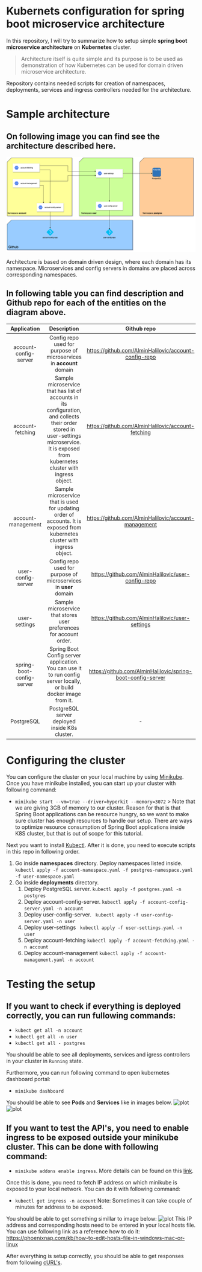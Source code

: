 # Kubernets configuration for spring boot microservice architecture
In this repository, I will try to summarize how to setup simple **spring boot microservice architecture** on **Kubernetes** cluster.
>Architecture itself is quite simple and its purpose is to be used as demonstration of how Kubernetes can be used for domain driven microservice architecture.

Repository contains needed scripts for creation of namespaces, deployments, services and ingress controllers needed for the architecture. 

# Sample architecture
 ## On following image you can find see the architecture described here.
![plot](./images/architecture.png)

Architecture is based on domain driven design, where each domain has its namespace. Microservices and config servers in domains are placed across corresponding namespaces.  

## In following table you can find description and Github repo for each of the entities on the diagram above.
| Application | Description | Github repo |
| :---: | :---: | :---: |
| account-config-server | Config repo used for purpose of microservices in **account** domain | https://github.com/AlminHalilovic/account-config-repo
| account-fetching | Sample microservice that has list of accounts in its configuration, and collects their order stored in user-settings microservice. It is exposed from kubernetes cluster with ingress object. | https://github.com/AlminHalilovic/account-fetching
| account-management | Sample microservice that is used for updating order of accounts. It is exposed from kubernetes cluster with ingress object. | https://github.com/AlminHalilovic/account-management
| user-config-server | Config repo used for purpose of microservices in **user** domain | https://github.com/AlminHalilovic/user-config-repo
| user-settings | Sample microservice that stores user preferences for account order. | https://github.com/AlminHalilovic/user-settings
| spring-boot-config-server | Spring Boot Config server application. You can use it to run config server locally, or build docker image from it. | https://github.com/AlminHalilovic/spring-boot-config-server
| PostgreSQL | PostgreSQL server deployed inside K8s cluster. | -

# Configuring the cluster
You can configure the cluster on your local machine by using [Minikube](https://minikube.sigs.k8s.io/docs/start/). Once you have minikube installed, you can start up your cluster with following command:
- `minikube start --vm=true --driver=hyperkit --memory=3072` > Note that we are giving 3GB of memory to our cluster. Reason for that is that Spring Boot applications can be resource hungry, so we want to make sure cluster has enough resources to handle our setup. There are ways to optimize resource consumption of Spring Boot applications inside K8S cluster, but that is out of scope for this tutorial.

Next you want to install [Kubectl](https://kubernetes.io/docs/tasks/tools/install-kubectl/). After it is done, you need to execute scripts in this repo in following order.

1. Go inside **namespaces** directory. Deploy namespaces listed inside.
``` kubectl apply -f account-namespace.yaml -f postgres-namespace.yaml -f user-namespace.yaml ```
2. Go inside **deployments** directory. 
    1. Deploy PostgreSQL server.
    `kubectl apply -f postgres.yaml -n postgres`
    2. Deploy account-config-server.
    `kubectl apply -f account-config-server.yaml -n account`
    3. Deploy user-config-server.
    ` kubectl apply -f user-config-server.yaml -n user`
    4. Deploy user-settings
    ` kubectl apply -f user-settings.yaml -n user`
    5. Deploy account-fetching
    ` kubectl apply -f account-fetching.yaml -n account `
    6. Deploy account-management
    ` kubectl apply -f account-management.yaml -n account `

# Testing the setup
## If you want to check if everything is deployed correctly, you can run fullowing commands:

- `kubect get all -n account`
- `kubectl get all -n user`
- `kubectl get all - postgres`

You should be able to see all deployments, services and igress controllers in your cluster in `Running` state.

Furthermore, you can run following command to open kubernetes dashboard portal:
- `minikube dashboard`

You should be able to see **Pods** and **Services** like in images below.
![plot](./images/pods_sample.png) ![plot](./images/services_sample.png)

## If you want to test the API's, you need to enable ingress to be exposed outside your minikube cluster. This can be done with following command: 
- `minikube addons enable ingress`. More details can be found on this [link](https://kubernetes.io/docs/tasks/access-application-cluster/ingress-minikube/).

Once this is done, you need to fetch IP address on which minikube is exposed to your local network. You can do it with following command:
- `kubectl get ingress -n account` Note: Sometimes it can take couple of minutes for address to be exposed. 

You should be able to get something simillar to image below:
![plot](./images/ingress_sample.png)
This IP address and corresponding hosts need to be entered in your local hosts file. You can use following link as a reference how to do it: https://phoenixnap.com/kb/how-to-edit-hosts-file-in-windows-mac-or-linux

After everything is setup correctly, you should be able to get responses from following [cURL's](https://gist.github.com/AlminHalilovic/641099ea8f5437790b8c952611d5aede).
